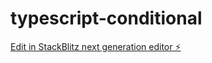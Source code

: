 # typescript-conditional

[Edit in StackBlitz next generation editor ⚡️](https://stackblitz.com/~/github.com/NikhilAndola/typescript-conditional)